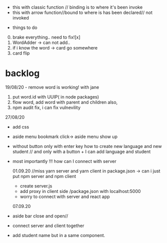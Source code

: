 - this with classic function // binding is to where it's been invoke
- this with arrow function//bound to where is has been declared// not invoked

* things to do

0. brake everything.. need to fix![x]
1. WordAdder -> can not add..
2. if i know the word -> card go somewhere
3. card flip

# backlog

19/08/20 - remove word is working! with jane

1. put word.id with UUIP( in node packages)
2. flow word, add word with parent and children
   also,
3. npm audit fix, i can fix vulnevility

27/08/20

- add css
- aside menu bookmark click-> aside menu show up
- without button only with enter key how to create new language and new student // and only with a button + I can add language and student
- most importantly !!! how can I connect with server

  01.09.20
  //miss yarn server and yarn client in package.json
  -> can i just put npm server and npm client

  - create server.js
  - add proxy in client side /package.json with localhost:5000
  - worry to connect with server and react app

  07.09.20

- aside bar close and open//
- connect server and client together
- add student name but in a same component.
